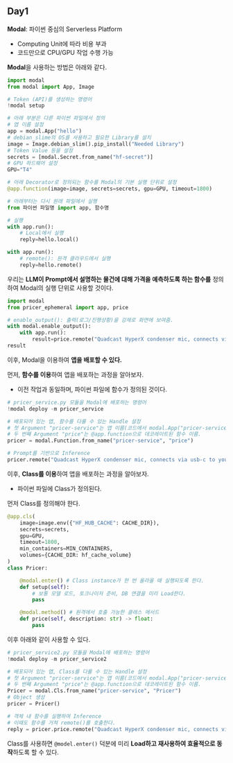 ## Day1

**Modal**: 파이썬 중심의 Serverless Platform

- Computing Unit에 따라 비용 부과
- 코드만으로 CPU/GPU 작업 수행 가능

**Modal**을 사용하는 방법은 아래와 같다.

```python
import modal
from modal import App, Image

# Token (API)를 생성하는 명령어
!modal setup

# 아래 부분은 다른 파이썬 파일에서 정의
# 앱 이름 설정
app = modal.App("hello")
# debian_slime의 OS를 사용하고 필요한 Library를 설치
image = Image.debian_slim().pip_install("Needed Library")
# Token Value 등을 설정
secrets = [modal.Secret.from_name("hf-secret")]
# GPU 하드웨어 설정
GPU="T4"

# 아래 Decorator로 정의되는 함수를 Modal의 기본 실행 단위로 설정
@app.function(image=image, secrets=secrets, gpu=GPU, timeout=1800)

# 아래부터는 다시 원래 파일에서 실행
from 파이썬 파일명 import app, 함수명

# 실행
with app.run():
    # Local에서 실행
    reply=hello.local()

with app.run():
    # remote(): 원격 클라우드에서 실행
    reply=hello.remote()
```

우리는 **LLM이 Prompt에서 설명하는 물건에 대해 가격을 예측하도록 하는 함수를** 정의하여 Modal의 실행 단위로 사용할 것이다.

```python
import modal
from pricer_ephemeral import app, price

# enable_output(): 출력(로그/진행상황)을 강제로 화면에 보여줌.
with modal.enable_output():
    with app.run():
        result=price.remote("Quadcast HyperX condenser mic, connects via usb-c to your computer for crystal clear audio")
result
```

이후, Modal을 이용하여 **앱을 배포할 수 있다.**

먼저, **함수를 이용**하여 앱을 배포하는 과정을 알아보자.

- 이전 작업과 동일하며, 파이썬 파일에 함수가 정의된 것이다.

```python
# pricer_service.py 모듈을 Modal에 배포하는 명령어
!modal deploy -m pricer_service

# 배포되어 있는 앱, 함수를 다룰 수 있는 Handle 설정
# 첫 Argument "pricer-service"는 앱 이름(코드에서 modal.App("pricer-service")로 만든 그 이름).
# 두 번째 Argument "price"는 @app.function으로 데코레이트된 함수 이름.
pricer = modal.Function.from_name("pricer-service", "price")

# Prompt를 기반으로 Inference
pricer.remote("Quadcast HyperX condenser mic, connects via usb-c to your computer for crystal clear audio")
```

이후, **Class를 이용**하여 앱을 배포하는 과정을 알아보자.

- 파이썬 파일에 Class가 정의된다.

먼저 Class를 정의해야 한다.

```python
@app.cls(
    image=image.env({"HF_HUB_CACHE": CACHE_DIR}),
    secrets=secrets, 
    gpu=GPU, 
    timeout=1800,
    min_containers=MIN_CONTAINERS,
    volumes={CACHE_DIR: hf_cache_volume}
)
class Pricer:

    @modal.enter() # Class instance가 한 번 올라올 때 실행되도록 한다.
    def setup(self):
        # 보통 모델 로드, 토크나이저 준비, DB 연결을 미리 Load한다.
        pass

    @modal.method() # 원격에서 호출 가능한 클래스 메서드
    def price(self, description: str) -> float:
        pass
```

이후 아래와 같이 사용할 수 있다.

```python
# pricer_service2.py 모듈을 Modal에 배포하는 명령어
!modal deploy -m pricer_service2

# 배포되어 있는 앱, Class를 다룰 수 있는 Handle 설정
# 첫 Argument "pricer-service"는 앱 이름(코드에서 modal.App("pricer-service")로 만든 그 이름).
# 두 번째 Argument "price"는 @app.function으로 데코레이트된 함수 이름.
Pricer = modal.Cls.from_name("pricer-service", "Pricer")
# Object 생성
pricer = Pricer()

# 객체 내 함수를 실행하여 Inference
# 이때도 함수를 거쳐 remote()를 호출한다.
reply = pricer.price.remote("Quadcast HyperX condenser mic, connects via usb-c to your computer for crystal clear audio")
```

Class를 사용하면 `@model.enter()` 덕분에 미리 **Load하고 재사용하여 효율적으로 동작**하도록 할 수 있다.


